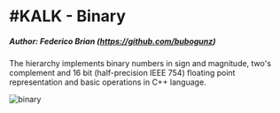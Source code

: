 # #KALK - Binary 
##### Author: Federico Brian (https://github.com/bubogunz)
The hierarchy implements binary numbers in sign and magnitude, two's complement and 16 bit (half-precision IEEE 754) floating point representation and basic operations in C++ language. 
 
![binary](https://s8.postimg.cc/yoxg82osl/gerarchia.png)
